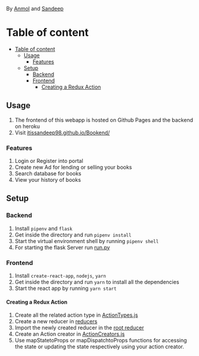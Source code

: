 By [Anmol](https://github.com/6point022) and [Sandeep](https://github.com/itissandeep98)

# Table of content

- [Table of content](#table-of-content)
	- [Usage](#usage)
		- [Features](#features)
	- [Setup](#setup)
		- [Backend](#backend)
		- [Frontend](#frontend)
			- [Creating a Redux Action](#creating-a-redux-action)

## Usage

1. The frontend of this webapp is hosted on Github Pages and the backend on heroku
2. Visit [itissandeep98.github.io/Bookend/](https://itissandeep98.github.io/Bookend/)

### Features

1. Login or Register into portal
2. Create new Ad for lending or selling your books
3. Search database for books
4. View your history of books

## Setup

### Backend

1. Install `pipenv` and `flask`
2. Get inside the directory and run `pipenv install`
3. Start the virtual environment shell by running `pipenv shell`
4. For starting the flask Server run [run.py](run.py)

### Frontend

1. Install `create-react-app`, `nodejs`, `yarn`
2. Get inside the directory and run `yarn` to install all the dependencies
3. Start the react app by running `yarn start`

#### Creating a Redux Action

1. Create all the related action type in [ActionTypes.js](src/store/ActionTypes.js)
2. Create a new reducer in [reducers](src/store/reducers)
3. Import the newly created reducer in the [root reducer](src/store/reducers/rootReducer.js)
4. Create an Action creator in [ActionCreators.js](src/store/ActionCreators.js)
5. Use mapStatetoProps or mapDispatchtoProps functions for accessing the state or updating the state respectively using your action creator.

